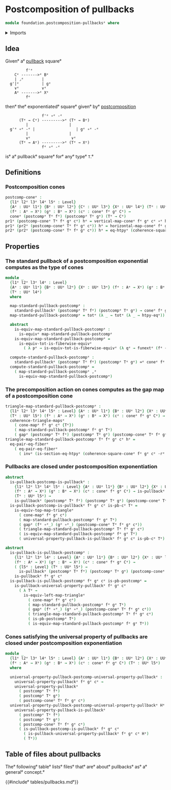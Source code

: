 # Postcomposition of pullbacks

```agda
module foundation.postcomposition-pullbacksᵉ where
```

<details><summary>Imports</summary>

```agda
open import foundation.cones-over-cospan-diagramsᵉ
open import foundation.dependent-pair-typesᵉ
open import foundation.function-extensionalityᵉ
open import foundation.identity-typesᵉ
open import foundation.standard-pullbacksᵉ
open import foundation.universe-levelsᵉ
open import foundation.whiskering-homotopies-compositionᵉ

open import foundation-core.commuting-triangles-of-mapsᵉ
open import foundation-core.equality-dependent-pair-typesᵉ
open import foundation-core.equivalencesᵉ
open import foundation-core.function-typesᵉ
open import foundation-core.functoriality-dependent-pair-typesᵉ
open import foundation-core.homotopiesᵉ
open import foundation-core.postcomposition-functionsᵉ
open import foundation-core.pullbacksᵉ
open import foundation-core.universal-property-pullbacksᵉ
```

</details>

## Idea

Givenᵉ aᵉ [pullback](foundation-core.pullbacks.mdᵉ) squareᵉ

```text
         f'ᵉ
    Cᵉ ------->ᵉ Bᵉ
    | ⌟ᵉ        |
  g'|ᵉ          | gᵉ
    ∨ᵉ          ∨ᵉ
    Aᵉ ------->ᵉ Xᵉ
         fᵉ
```

thenᵉ theᵉ exponentiatedᵉ squareᵉ givenᵉ byᵉ
[postcomposition](foundation-core.postcomposition-functions.mdᵉ)

```text
                f'ᵉ ∘ᵉ -ᵉ
      (Tᵉ → Cᵉ) --------->ᵉ (Tᵉ → Bᵉ)
         |                  |
  g'ᵉ ∘ᵉ -ᵉ |                  | gᵉ ∘ᵉ -ᵉ
         |                  |
         ∨ᵉ                  ∨ᵉ
      (Tᵉ → Aᵉ) --------->ᵉ (Tᵉ → Xᵉ)
                fᵉ ∘ᵉ -ᵉ
```

isᵉ aᵉ pullbackᵉ squareᵉ forᵉ anyᵉ typeᵉ `T`.ᵉ

## Definitions

### Postcomposition cones

```agda
postcomp-coneᵉ :
  {l1ᵉ l2ᵉ l3ᵉ l4ᵉ l5ᵉ : Level}
  {Aᵉ : UUᵉ l1ᵉ} {Bᵉ : UUᵉ l2ᵉ} {Cᵉ : UUᵉ l3ᵉ} {Xᵉ : UUᵉ l4ᵉ} (Tᵉ : UUᵉ l5ᵉ)
  (fᵉ : Aᵉ → Xᵉ) (gᵉ : Bᵉ → Xᵉ) (cᵉ : coneᵉ fᵉ gᵉ Cᵉ) →
  coneᵉ (postcompᵉ Tᵉ fᵉ) (postcompᵉ Tᵉ gᵉ) (Tᵉ → Cᵉ)
pr1ᵉ (postcomp-coneᵉ Tᵉ fᵉ gᵉ cᵉ) hᵉ = vertical-map-coneᵉ fᵉ gᵉ cᵉ ∘ᵉ hᵉ
pr1ᵉ (pr2ᵉ (postcomp-coneᵉ Tᵉ fᵉ gᵉ cᵉ)) hᵉ = horizontal-map-coneᵉ fᵉ gᵉ cᵉ ∘ᵉ hᵉ
pr2ᵉ (pr2ᵉ (postcomp-coneᵉ Tᵉ fᵉ gᵉ cᵉ)) hᵉ = eq-htpyᵉ (coherence-square-coneᵉ fᵉ gᵉ cᵉ ·rᵉ hᵉ)
```

## Properties

### The standard pullback of a postcomposition exponential computes as the type of cones

```agda
module _
  {l1ᵉ l2ᵉ l3ᵉ l4ᵉ : Level}
  {Aᵉ : UUᵉ l1ᵉ} {Bᵉ : UUᵉ l2ᵉ} {Xᵉ : UUᵉ l3ᵉ} (fᵉ : Aᵉ → Xᵉ) (gᵉ : Bᵉ → Xᵉ)
  (Tᵉ : UUᵉ l4ᵉ)
  where

  map-standard-pullback-postcompᵉ :
    standard-pullbackᵉ (postcompᵉ Tᵉ fᵉ) (postcompᵉ Tᵉ gᵉ) → coneᵉ fᵉ gᵉ Tᵉ
  map-standard-pullback-postcompᵉ = totᵉ (λ _ → totᵉ (λ _ → htpy-eqᵉ))

  abstract
    is-equiv-map-standard-pullback-postcompᵉ :
      is-equivᵉ map-standard-pullback-postcompᵉ
    is-equiv-map-standard-pullback-postcompᵉ =
      is-equiv-tot-is-fiberwise-equivᵉ
        ( λ pᵉ → is-equiv-tot-is-fiberwise-equivᵉ (λ qᵉ → funextᵉ (fᵉ ∘ᵉ pᵉ) (gᵉ ∘ᵉ qᵉ)))

  compute-standard-pullback-postcompᵉ :
    standard-pullbackᵉ (postcompᵉ Tᵉ fᵉ) (postcompᵉ Tᵉ gᵉ) ≃ᵉ coneᵉ fᵉ gᵉ Tᵉ
  compute-standard-pullback-postcompᵉ =
    ( map-standard-pullback-postcompᵉ ,ᵉ
      is-equiv-map-standard-pullback-postcompᵉ)
```

### The precomposition action on cones computes as the gap map of a postcomposition cone

```agda
triangle-map-standard-pullback-postcompᵉ :
  {l1ᵉ l2ᵉ l3ᵉ l4ᵉ l5ᵉ : Level} {Aᵉ : UUᵉ l1ᵉ} {Bᵉ : UUᵉ l2ᵉ} {Xᵉ : UUᵉ l3ᵉ} {Cᵉ : UUᵉ l4ᵉ}
  (Tᵉ : UUᵉ l5ᵉ) (fᵉ : Aᵉ → Xᵉ) (gᵉ : Bᵉ → Xᵉ) (cᵉ : coneᵉ fᵉ gᵉ Cᵉ) →
  coherence-triangle-mapsᵉ
    ( cone-mapᵉ fᵉ gᵉ cᵉ {Tᵉ})
    ( map-standard-pullback-postcompᵉ fᵉ gᵉ Tᵉ)
    ( gapᵉ (postcompᵉ Tᵉ fᵉ) (postcompᵉ Tᵉ gᵉ) (postcomp-coneᵉ Tᵉ fᵉ gᵉ cᵉ))
triangle-map-standard-pullback-postcompᵉ Tᵉ fᵉ gᵉ cᵉ hᵉ =
  eq-pair-eq-fiberᵉ
    ( eq-pair-eq-fiberᵉ
      ( invᵉ (is-section-eq-htpyᵉ (coherence-square-coneᵉ fᵉ gᵉ cᵉ ·rᵉ hᵉ))))
```

### Pullbacks are closed under postcomposition exponentiation

```agda
abstract
  is-pullback-postcomp-is-pullbackᵉ :
    {l1ᵉ l2ᵉ l3ᵉ l4ᵉ l5ᵉ : Level} {Aᵉ : UUᵉ l1ᵉ} {Bᵉ : UUᵉ l2ᵉ} {Xᵉ : UUᵉ l3ᵉ} {Cᵉ : UUᵉ l4ᵉ}
    (fᵉ : Aᵉ → Xᵉ) (gᵉ : Bᵉ → Xᵉ) (cᵉ : coneᵉ fᵉ gᵉ Cᵉ) → is-pullbackᵉ fᵉ gᵉ cᵉ →
    (Tᵉ : UUᵉ l5ᵉ) →
    is-pullbackᵉ (postcompᵉ Tᵉ fᵉ) (postcompᵉ Tᵉ gᵉ) (postcomp-coneᵉ Tᵉ fᵉ gᵉ cᵉ)
  is-pullback-postcomp-is-pullbackᵉ fᵉ gᵉ cᵉ is-pb-cᵉ Tᵉ =
    is-equiv-top-map-triangleᵉ
      ( cone-mapᵉ fᵉ gᵉ cᵉ)
      ( map-standard-pullback-postcompᵉ fᵉ gᵉ Tᵉ)
      ( gapᵉ (fᵉ ∘ᵉ_) (gᵉ ∘ᵉ_) (postcomp-coneᵉ Tᵉ fᵉ gᵉ cᵉ))
      ( triangle-map-standard-pullback-postcompᵉ Tᵉ fᵉ gᵉ cᵉ)
      ( is-equiv-map-standard-pullback-postcompᵉ fᵉ gᵉ Tᵉ)
      ( universal-property-pullback-is-pullbackᵉ fᵉ gᵉ cᵉ is-pb-cᵉ Tᵉ)

abstract
  is-pullback-is-pullback-postcompᵉ :
    {l1ᵉ l2ᵉ l3ᵉ l4ᵉ : Level} {Aᵉ : UUᵉ l1ᵉ} {Bᵉ : UUᵉ l2ᵉ} {Xᵉ : UUᵉ l3ᵉ} {Cᵉ : UUᵉ l4ᵉ}
    (fᵉ : Aᵉ → Xᵉ) (gᵉ : Bᵉ → Xᵉ) (cᵉ : coneᵉ fᵉ gᵉ Cᵉ) →
    ( {l5ᵉ : Level} (Tᵉ : UUᵉ l5ᵉ) →
      is-pullbackᵉ (postcompᵉ Tᵉ fᵉ) (postcompᵉ Tᵉ gᵉ) (postcomp-coneᵉ Tᵉ fᵉ gᵉ cᵉ)) →
    is-pullbackᵉ fᵉ gᵉ cᵉ
  is-pullback-is-pullback-postcompᵉ fᵉ gᵉ cᵉ is-pb-postcompᵉ =
    is-pullback-universal-property-pullbackᵉ fᵉ gᵉ cᵉ
      ( λ Tᵉ →
        is-equiv-left-map-triangleᵉ
          ( cone-mapᵉ fᵉ gᵉ cᵉ)
          ( map-standard-pullback-postcompᵉ fᵉ gᵉ Tᵉ)
          ( gapᵉ (fᵉ ∘ᵉ_) (gᵉ ∘ᵉ_) (postcomp-coneᵉ Tᵉ fᵉ gᵉ cᵉ))
          ( triangle-map-standard-pullback-postcompᵉ Tᵉ fᵉ gᵉ cᵉ)
          ( is-pb-postcompᵉ Tᵉ)
          ( is-equiv-map-standard-pullback-postcompᵉ fᵉ gᵉ Tᵉ))
```

### Cones satisfying the universal property of pullbacks are closed under postcomposition exponentiation

```agda
module _
  {l1ᵉ l2ᵉ l3ᵉ l4ᵉ l5ᵉ : Level} {Aᵉ : UUᵉ l1ᵉ} {Bᵉ : UUᵉ l2ᵉ} {Xᵉ : UUᵉ l3ᵉ} {Cᵉ : UUᵉ l4ᵉ}
  (fᵉ : Aᵉ → Xᵉ) (gᵉ : Bᵉ → Xᵉ) (cᵉ : coneᵉ fᵉ gᵉ Cᵉ) (Tᵉ : UUᵉ l5ᵉ)
  where

  universal-property-pullback-postcomp-universal-property-pullbackᵉ :
    universal-property-pullbackᵉ fᵉ gᵉ cᵉ →
    universal-property-pullbackᵉ
      ( postcompᵉ Tᵉ fᵉ)
      ( postcompᵉ Tᵉ gᵉ)
      ( postcomp-coneᵉ Tᵉ fᵉ gᵉ cᵉ)
  universal-property-pullback-postcomp-universal-property-pullbackᵉ Hᵉ =
    universal-property-pullback-is-pullbackᵉ
      ( postcompᵉ Tᵉ fᵉ)
      ( postcompᵉ Tᵉ gᵉ)
      ( postcomp-coneᵉ Tᵉ fᵉ gᵉ cᵉ)
      ( is-pullback-postcomp-is-pullbackᵉ fᵉ gᵉ cᵉ
        ( is-pullback-universal-property-pullbackᵉ fᵉ gᵉ cᵉ Hᵉ)
        ( Tᵉ))
```

## Table of files about pullbacks

Theᵉ followingᵉ tableᵉ listsᵉ filesᵉ thatᵉ areᵉ aboutᵉ pullbacksᵉ asᵉ aᵉ generalᵉ concept.ᵉ

{{#includeᵉ tables/pullbacks.mdᵉ}}